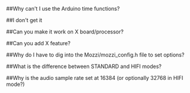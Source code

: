 ##Why can't I use the Arduino time functions?

##I don't get it

##Can you make it work on X board/processor?

##Can you add X feature?

##Why do I have to dig into the Mozzi/mozzi_config.h file to set options?

##What is the difference between STANDARD and HIFI modes?

##Why is the audio sample rate set at 16384 (or optionally 32768 in HIFI mode?)
